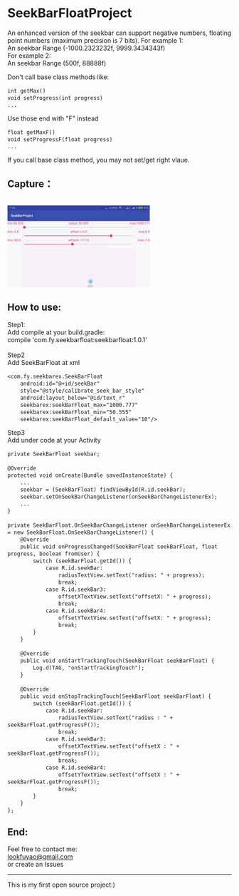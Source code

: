 
SeekBarFloatProject  
=====
An enhanced version of the seekbar can support negative numbers, floating point numbers (maximum precision is 7 bits).
For example 1:<br>
An seekbar Range (-1000.2323232f, 9999.3434343f)<br>
For example 2:<br>
An seekbar Range (500f, 88888f)

Don't call base class methods like:
```
int getMax()
void setProgress(int progress)
...
```
Use those end with "F" instead
```
float getMaxF()
void setProgressF(float progress)
...
```
If you call base class method, you may not set/get right vlaue.

Capture：
-----
<br>![image](https://github.com/lookfuyao/SeekBarFloatProject/blob/master/resource/2017-06-23_17_00_18.gif)

How to use:
-----
Step1:<br>
Add compile at your build.gradle:<br>
compile 'com.fy.seekbarfloat:seekbarfloat:1.0.1'<br>
<br>
Step2<br>
Add SeekBarFloat at xml<br>
```
<com.fy.seekbarex.SeekBarFloat
    android:id="@+id/seekBar"
    style="@style/calibrate_seek_bar_style"
    android:layout_below="@id/text_r"
    seekbarex:seekBarFloat_max="1000.777"
    seekbarex:seekBarFloat_min="50.555"
    seekbarex:seekBarFloat_default_value="10"/>
```
Step3<br>
Add under code at your Activity<br>
```
private SeekBarFloat seekbar;

@Override
protected void onCreate(Bundle savedInstanceState) {
    ...
    seekbar = (SeekBarFloat) findViewById(R.id.seekBar);
    seekbar.setOnSeekBarChangeListener(onSeekBarChangeListenerEx);
    ...
}

private SeekBarFloat.OnSeekBarChangeListener onSeekBarChangeListenerEx = new SeekBarFloat.OnSeekBarChangeListener() {
    @Override
    public void onProgressChanged(SeekBarFloat seekBarFloat, float progress, boolean fromUser) {
        switch (seekBarFloat.getId()) {
            case R.id.seekBar:
                radiusTextView.setText("radius: " + progress);
                break;
            case R.id.seekBar3:
                offsetXTextView.setText("offsetX: " + progress);
                break;
            case R.id.seekBar4:
                offsetYTextView.setText("offsetX: " + progress);
                break;
        }
    }

    @Override
    public void onStartTrackingTouch(SeekBarFloat seekBarFloat) {
        Log.d(TAG, "onStartTrackingTouch");
    }

    @Override
    public void onStopTrackingTouch(SeekBarFloat seekBarFloat) {
        switch (seekBarFloat.getId()) {
            case R.id.seekBar:
                radiusTextView.setText("radius : " + seekBarFloat.getProgressF());
                break;
            case R.id.seekBar3:
                offsetXTextView.setText("offsetX : " + seekBarFloat.getProgressF());
                break;
            case R.id.seekBar4:
                offsetYTextView.setText("offsetX : " + seekBarFloat.getProgressF());
                break;
        }
    }
};

```
End:
----
Feel free to contact me:<br>
lookfuyao@gmail.com<br>
or create an Issues

-----------------
This is my first open source project:)
